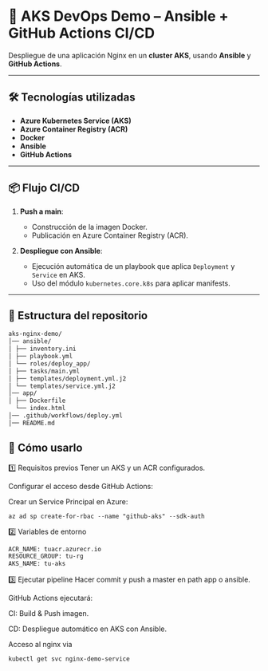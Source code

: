 # 🚀 AKS DevOps Demo – Ansible + GitHub Actions CI/CD

Despliegue de una aplicación Nginx en un **cluster AKS**, usando **Ansible** y **GitHub Actions**.

---

## 🛠 Tecnologías utilizadas
- **Azure Kubernetes Service (AKS)**
- **Azure Container Registry (ACR)**
- **Docker**
- **Ansible**
- **GitHub Actions**

---

## 📦 Flujo CI/CD
1. **Push a main**:
   - Construcción de la imagen Docker.
   - Publicación en Azure Container Registry (ACR).

2. **Despliegue con Ansible**:
   - Ejecución automática de un playbook que aplica `Deployment` y `Service` en AKS.
   - Uso del módulo `kubernetes.core.k8s` para aplicar manifests.

---

## 📂 Estructura del repositorio

```sh
aks-nginx-demo/
│── ansible/
│ ├── inventory.ini
│ ├── playbook.yml
│ └── roles/deploy_app/
│ ├── tasks/main.yml
│ ├── templates/deployment.yml.j2
│ └── templates/service.yml.j2
│── app/
│ ├── Dockerfile
  └── index.html
│── .github/workflows/deploy.yml
│── README.md
```
## 🚀 Cómo usarlo

1️⃣ Requisitos previos
Tener un AKS y un ACR configurados.

Configurar el acceso desde GitHub Actions:

Crear un Service Principal en Azure:

`az ad sp create-for-rbac --name "github-aks" --sdk-auth`

2️⃣ Variables de entorno

```sh
ACR_NAME: tuacr.azurecr.io
RESOURCE_GROUP: tu-rg
AKS_NAME: tu-aks
```

3️⃣ Ejecutar pipeline
Hacer commit y push a master en path app o ansible.

GitHub Actions ejecutará:

CI: Build & Push imagen.

CD: Despliegue automático en AKS con Ansible.


Acceso al nginx via
```sh
kubectl get svc nginx-demo-service
```